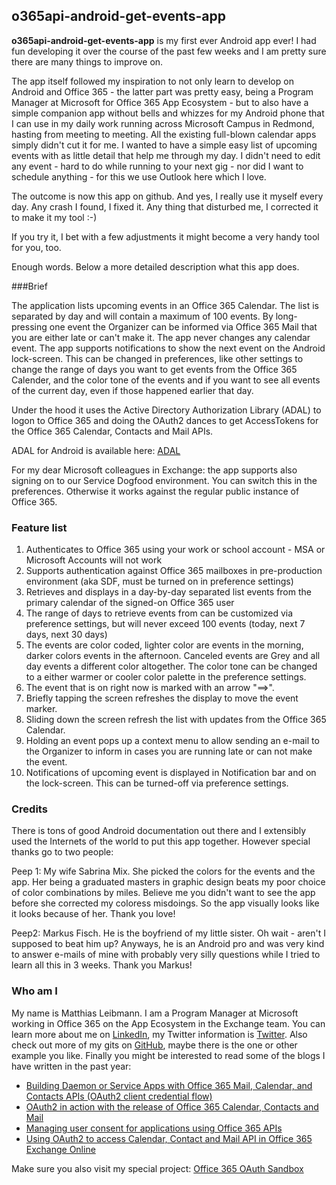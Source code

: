 ## o365api-android-get-events-app ##**o365api-android-get-events-app** is my first ever Android app ever! I had fun developing it over the course of the past few weeks and I am pretty sure there are many things to improve on. The app itself followed my inspiration to not only learn to develop on Android and Office 365 - the latter part was pretty easy, being a Program Manager at Microsoft for Office 365 App Ecosystem - but to also have a simple companion app without bells and whizzes for my Android phone that I can use in my daily work running across Microsoft Campus in Redmond, hasting from meeting to meeting. All the existing full-blown calendar apps simply didn't cut it for me. I wanted to have a simple easy list of upcoming events with as little detail that help me through my day. I didn't need to edit any event - hard to do while running to your next gig - nor did I want to schedule anything - for this we use Outlook here which I love.The outcome is now this app on github. And yes, I really use it myself every day. Any crash I found, I fixed it. Any thing that disturbed me, I corrected it to make it my tool :-)If you try it, I bet with a few adjustments it might become a very handy tool for you, too.Enough words. Below a more detailed description what this app does.###Brief The application lists upcoming events in an Office 365 Calendar. The list is separated by day and will contain a maximum of 100 events. By long-pressing one event the Organizer can be informed via Office 365 Mail that you are either late or can't make it. The app never changes any calendar event. The app supports notifications to show the next event on the Android lock-screen. This can be changed in preferences, like other settings to change the range of days you want to get events from the Office 365 Calender, and the color tone of the events and if you want to see all events of the current day, even if those happened earlier that day.Under the hood it uses the Active Directory Authorization Library (ADAL) to logon to Office 365 and doing the OAuth2 dances to get AccessTokens for the Office 365 Calendar, Contacts and Mail APIs.ADAL for Android is available here: [ADAL](https://github.com/AzureAD/azure-activedirectory-library-for-android)For my dear Microsoft colleagues in Exchange: the app supports also signing on to our Service Dogfood environment. You can switch this in the preferences. Otherwise it works against the regular public instance of Office 365.### Feature list1. Authenticates to Office 365 using your work or school account - MSA or Microsoft Accounts will not work2. Supports authentication against Office 365 mailboxes in pre-production environment (aka SDF, must be turned on in preference settings)3. Retrieves and displays in a day-by-day separated list events from the primary calendar of the signed-on Office 365 user4. The range of days to retrieve events from can be customized via preference settings, but will never exceed 100 events (today, next 7 days, next 30 days)5. The events are color coded, lighter color are events in the morning, darker colors events in the afternoon. Canceled events are Grey and all day events a different color altogether. The color tone can be changed to a either warmer or cooler color palette in the preference settings. 6. The event that is on right now is marked with an arrow "==>".7. Briefly tapping the screen refreshes the display to move the event marker.8. Sliding down the screen refresh the list with updates from the Office 365 Calendar.9. Holding an event pops up a context menu to allow sending an e-mail to the Organizer to inform in cases you are running late or can not make the event. 10. Notifications of upcoming event is displayed in Notification bar and on the lock-screen. This can be turned-off via preference settings.### CreditsThere is tons of good Android documentation out there and I extensibly used the Internets of the world to put this app together.  However special thanks go to two people:Peep 1: My wife Sabrina Mix. She picked the colors for the events and the app. Her being a graduated masters in graphic design beats my poor choice of color combinations by miles. Believe me you didn't want to see the app before she corrected my coloress misdoings. So the app visually looks like it looks because of her. Thank you love!Peep2: Markus Fisch. He is the boyfriend of my little sister. Oh wait - aren't I supposed to beat him up? Anyways, he is an Android pro and was very kind to answer e-mails of mine with probably very silly questions while I tried to learn all this in 3 weeks. Thank you Markus!### Who am IMy name is Matthias Leibmann. I am a Program Manager at Microsoft working in Office 365 on the App Ecosystem in the Exchange team. You can learn more about me on [LinkedIn](http://www.linkedin.com/in/mattleib), my Twitter information is [Twitter](https://twitter.com/Matthias1o1). Also check out more of my gits on [GitHub](https://github.com/mattleib/), maybe there is the one or other example you like. Finally you might be interested to read some of the blogs I have written in the past year:* [Building Daemon or Service Apps with Office 365 Mail, Calendar, and Contacts APIs (OAuth2 client credential flow)](http://blogs.msdn.com/b/exchangedev/archive/2015/01/21/building-demon-or-service-apps-with-office-365-mail-calendar-and-contacts-apis-oauth2-client-credential-flow.aspx)* [OAuth2 in action with the release of Office 365 Calendar, Contacts and Mail](http://blogs.msdn.com/b/exchangedev/archive/2014/10/28/oauth2-in-action-with-the-release-of-office-365-calendar-contacts-and-mail.aspx)* [Managing user consent for applications using Office 365 APIs](http://blogs.msdn.com/b/exchangedev/archive/2014/06/05/managing-user-consent-for-applications-using-office-365-apis.aspx)* [Using OAuth2 to access Calendar, Contact and Mail API in Office 365 Exchange Online](http://blogs.msdn.com/b/exchangedev/archive/2014/03/25/using-oauth2-to-access-calendar-contact-and-mail-api-in-exchange-online-in-office-365.aspx)Make sure you also visit my special project:[Office 365 OAuth Sandbox](https://oauthplay.azurewebsites.net/)